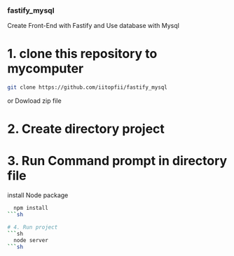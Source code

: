 ### fastify_mysql
Create Front-End with Fastify and Use database with Mysql

# 1. clone this repository to mycomputer
```sh
git clone https://github.com/iitopfii/fastify_mysql
```
or 
Dowload zip file

# 2. Create directory project

# 3. Run Command prompt in directory file
 install Node package 
```sh
  npm install
```sh

# 4. Run project
```sh
  node server
```sh

